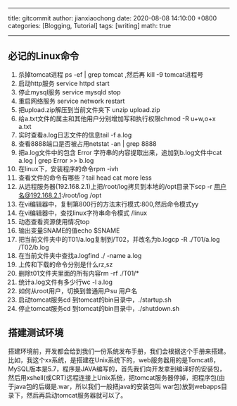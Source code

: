 ﻿---

title: gitcommit
author: jianxiaochong
date: 2020-08-08 14:10:00 +0800
categories: [Blogging, Tutorial]
tags: [writing]
math: true

---

## 必记的Linux命令

1. 杀掉tomcat进程 ps -ef | grep tomcat ,然后再 kill -9 tomcat进程号
2. 启动http服务 service httpd start
3. 停止mysql服务 service mysqld stop
4. 重启网络服务 service network restart
5. 把upload.zip解压到当前文件夹下 unzip upload.zip
6. 给a.txt文件的属主和其他用户分别增加写和执行权限chmod -R u+w,o+x a.txt
7. 实时查看a.log日志文件的信息tail -f a.log
8. 查看8888端口是否被占用netstat -an | grep 8888
9. 把a.log文件中的包含 Error 字符串的内容提取出来，追加到b.log文件中cat a.log | grep Error >> b.log
10. 在linux下，安装程序的命令rpm -ivh
11. 查看文件的命令有哪些？tail head cat more less
12. 从远程服务器(192.168.2.1)上把/root/log拷贝到本地的/opt目录下scp -r 用户名@192.168.2.1:/root/log /opt
13. 在vi编辑器中，复制第800行的方法末行模式:800,然后命令模式yy
14. 在vi编辑器中，查找linux字符串命令模式 /linux
15. 动态查看资源使用情况top
16. 输出变量SNAME的值echo $SNAME
17. 把当前文件夹中的T01/a.log复制到/T02，并改名为b.logcp -R ./T01/a.log /T02/b.log
18. 在当前文件夹中查找a.logfind ./ -name a.log
19. 上传和下载的命令分别是什么rz,sz
20. 删除t01文件夹里面的所有内容rm -rf ./T01/*
21. 统计a.log文件有多少行wc -l a.log
22. 如何从root用户，切换到普通用户su 用户名
23. 启动tomcat服务cd 到tomcat的bin目录中，./startup.sh
24. 停止tomcat服务cd 到tomcat的bin目录中，./shutdown.sh

## 搭建测试环境
搭建环境前，开发都会给到我们一份系统发布手册，我们会根据这个手册来搭建。比如，我这个xx系统，是搭建在Unix系统下的，web服务器用的是Tomcat8，MySQL版本是5.7，程序是JAVA编写的，首先我们向开发拿到编译好的安装包，然后用xshell(或CRT)远程连接上Unix系统，把tomcat服务器停掉，把程序包(由于java包的后缀是.war，所以我们一般把java的安装包叫 war包)放到webapps目录下，然后再启动tomcat服务器就可以了。